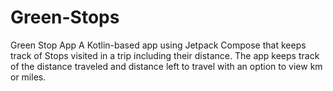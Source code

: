 # Green-Stops
Green Stop App  A Kotlin-based app using Jetpack Compose that keeps track of Stops visited in a trip including their distance. The app keeps track of the distance traveled and distance left to travel with an option to view km or miles.

